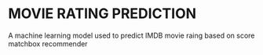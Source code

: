 # MOVIE RATING PREDICTION
A machine learning model used to predict IMDB movie raing based on score matchbox recommender
#
